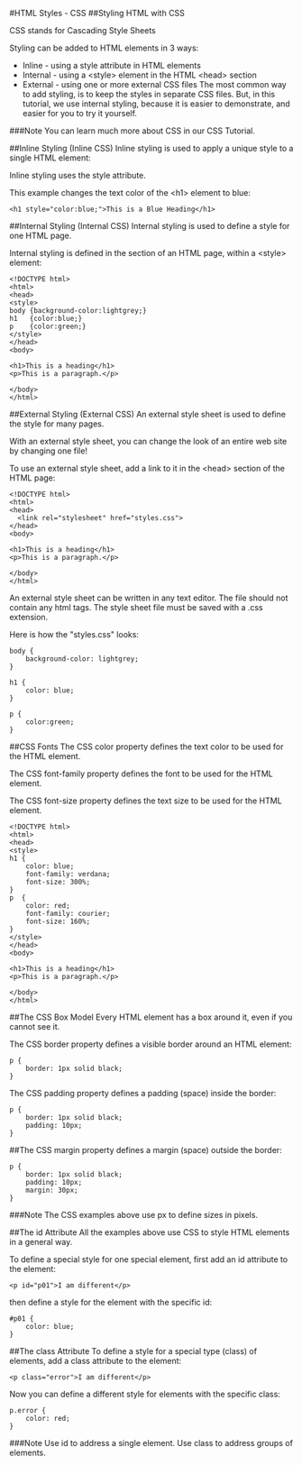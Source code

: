 #HTML Styles - CSS
##Styling HTML with CSS

CSS stands for Cascading Style Sheets

Styling can be added to HTML elements in 3 ways:

* Inline - using a style attribute in HTML elements
* Internal - using a \<style> element in the HTML \<head> section
* External - using one or more external CSS files
The most common way to add styling, is to keep the styles in separate CSS files. But, in this tutorial, we use internal styling, because it is easier to demonstrate, and easier for you to try it yourself.

###Note	
You can learn much more about CSS in our CSS Tutorial.

##Inline Styling (Inline CSS)
Inline styling is used to apply a unique style to a single HTML element:

Inline styling uses the style attribute.

This example changes the text color of the \<h1> element to blue:


	<h1 style="color:blue;">This is a Blue Heading</h1>

##Internal Styling (Internal CSS)
Internal styling is used to define a style for one HTML page.

Internal styling is defined in the <head> section of an HTML page, within a \<style> element:

	<!DOCTYPE html>
	<html>
	<head>
	<style>
	body {background-color:lightgrey;}
	h1   {color:blue;}
	p    {color:green;}
	</style>
	</head>
	<body>

	<h1>This is a heading</h1>
	<p>This is a paragraph.</p>
	
	</body>
	</html>

##External Styling (External CSS)
An external style sheet is used to define the style for many pages.

With an external style sheet, you can change the look of an entire web site by changing one file!

To use an external style sheet, add a link to it in the \<head> section of the HTML page:

	<!DOCTYPE html>
	<html>
	<head>
	  <link rel="stylesheet" href="styles.css">
	</head>
	<body>
	
	<h1>This is a heading</h1>
	<p>This is a paragraph.</p>
	
	</body>
	</html>

An external style sheet can be written in any text editor. The file should not contain any html tags. The style sheet file must be saved with a .css extension.

Here is how the "styles.css" looks:

	body {
	    background-color: lightgrey;
	}
	
	h1 {
	    color: blue;
	}
	
	p {
	    color:green;
	}

##CSS Fonts
The CSS color property defines the text color to be used for the HTML element.

The CSS font-family property defines the font to be used for the HTML element.

The CSS font-size property defines the text size to be used for the HTML element.

	<!DOCTYPE html>
	<html>
	<head>
	<style>
	h1 {
	    color: blue;
	    font-family: verdana;
	    font-size: 300%;
	}
	p  {
	    color: red;
	    font-family: courier;
	    font-size: 160%;
	}
	</style>
	</head>
	<body>
	
	<h1>This is a heading</h1>
	<p>This is a paragraph.</p>
	
	</body>
	</html>

##The CSS Box Model
Every HTML element has a box around it, even if you cannot see it.

The CSS border property defines a visible border around an HTML element:

	p {
	    border: 1px solid black;
	}

The CSS padding property defines a padding (space) inside the border:

	p {
	    border: 1px solid black;
	    padding: 10px;
	}

##The CSS margin property defines a margin (space) outside the border:


	p {
	    border: 1px solid black;
	    padding: 10px;
	    margin: 30px;
	}
 
###Note	
The CSS examples above use px to define sizes in pixels.

##The id Attribute
All the examples above use CSS to style HTML elements in a general way.

To define a special style for one special element, first add an id attribute to the element:

	<p id="p01">I am different</p>
then define a style for the element with the specific id:

	#p01 {
	    color: blue;
	}
 
##The class Attribute
To define a style for a special type (class) of elements, add a class attribute to the element:

	<p class="error">I am different</p>
Now you can define a different style for elements with the specific class:


	p.error {
	    color: red;
	}
 
###Note	
Use id to address a single element. Use class to address groups of elements.